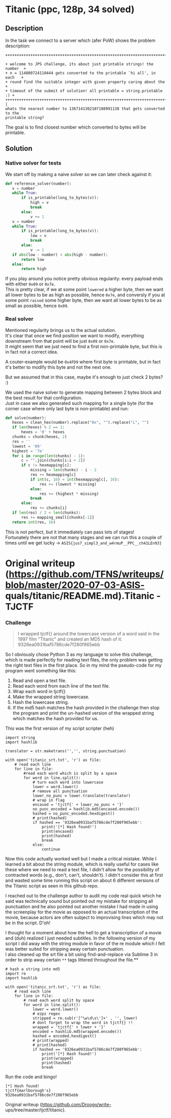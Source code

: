 # Titanic (ppc, 128p, 34 solved)

## Description

In the task we connect to a server which (afer PoW) shows the problem
description:

```  
+++++++++++++++++++++++++++++++++++++++++++++++++++++++++++++++++++++++++++

+ welcome to JPS challenge, its about just printable strings! the number  +  
+ n = 114800724110444 gets converted to the printable `hi all', in each   +  
+ round find the suitable integer with given property caring about the    +  
+ timeout of the submit of solution! all printable = string.printable  :) +  
+++++++++++++++++++++++++++++++++++++++++++++++++++++++++++++++++++++++++++  
|  
whats the nearest number to 1367141302107188991138 that gets converted to the
printable string?  
```

The goal is to find closest number which converted to bytes will be printable.

## Solution

### Native solver for tests

We start off by making a naive solver so we can later check against it:

```python  
def reference_solver(number):  
   v = number  
   while True:  
       if is_printable(long_to_bytes(v)):  
           high = v  
           break  
       else:  
           v += 1  
   v = number  
   while True:  
       if is_printable(long_to_bytes(v)):  
           low = v  
           break  
       else:  
           v -= 1  
   if abs(low - number) < abs(high - number):  
       return low  
   else:  
       return high  
```

If you play around you notice pretty obvious regularity: every payload ends
with either `0x09` or `0x7e`.  
This is pretty clear, if we at some point `lowered` a higher byte, then we
want all lower bytes to be as high as possible, hence `0x7e`, and conversly if
you at some point `raised` some higher byte, then we want all lower bytes to
be as small as possible, hence `0x09`.

### Real solver

Mentioned regularity brings us to the actual solution.  
It's clear that once we find position we want to modify, everything downstream
from that point will be just `0x09` or `0x7e`.  
It might seem that we just need to find a first non-printable byte, but this
is in fact not a correct idea.

A couter-example would be `0x4FD9` where first byte is printable, but in fact
it's better to modify this byte and not the next one.

But we assumed that in this case, maybe it's enough to just check 2 bytes? :)

We used the naive solver to generate mapping between 2 bytes block and the
best result for that configuration.  
Just in case we also generated such mapping for a single byte (for the corner
case where only last byte is non-printable) and run:

```python  
def solve(number):  
   hexes = clean_hex(number).replace("0x", "").replace("L", "")  
   if len(hexes) % 2 == 1:  
       hexes = '0' + hexes  
   chunks = chunk(hexes, 2)  
   res = ''  
   lowest = '09'  
   highest = '7e'  
   for i in range(len(chunks) - 1):  
       c = "".join(chunks[i:i + 2])  
       if c != hexmapping[c]:  
           missing = len(chunks) - i - 2  
           res += hexmapping[c]  
           if int(c, 16) < int(hexmapping[c], 16):  
               res += (lowest * missing)  
           else:  
               res += (highest * missing)  
           break  
       else:  
           res += chunks[i]  
   if len(res) / 2 < len(chunks):  
       res += mapping_small[chunks[-1]]  
   return int(res, 16)  
```

This is not perfect, but it immediately can pass lots of stages!  
Fortunately there are not that many stages and we can run this a couple of
times until we get lucky -> `ASIS{jus7_simpl3_and_w4rmuP__PPC__ch41LEn93}`

Original writeup
(https://github.com/TFNS/writeups/blob/master/2020-07-03-ASIS-
quals/titanic/README.md).Titanic - TJCTF  
===

### Challenge  
> I wrapped tjctf{} around the lowercase version of a word said in the 1997
> film "Titanic" and created an MD5 hash of it:
> 9326ea0931baf5786cde7f280f965ebb

So I obviously chose Python 3 as my language to solve this challenge, which is
made perfectly for reading text files, the only problem was getting the right
text files in the first place. So in my mind the pseudo-code for my program
went something like this:

1. Read and open a text file.  
2. Read each word from each line of the text file.  
3. Wrap each word in tjctf{}  
4. Make the wrapped string lowercase.  
5. Hash the lowercase string.  
6. If the md5 hash matches the hash provided in the challenge then stop the program and print the un-hashed version of the wrapped string which matches the hash provided for us.

This was the first version of my script scripter (heh)  
```python3  
import string  
import hashlib

translator = str.maketrans('','', string.punctuation)

with open('titanic_srt.txt', 'r') as file:  
	# read each line  
	for line in file:  
		#read each word which is split by a space  
		for word in line.split():  
			# turn each word into lowercase  
			lower = word.lower()  
			# remove all punctuation  
			lower_no_punc = lower.translate(translator)  
			# wrap in flag   
			encased = 'tjctf{' + lower_no_punc + '}'  
			no_punc_encoded = hashlib.md5(encased.encode())  
			hashed = no_punc_encoded.hexdigest()  
			# print(hashed)  
			if hashed == '9326ea0931baf5786cde7f280f965ebb':  
				print('[*] Hash found!')  
				print(encased)  
				print(hashed)  
				break  
			else:  
				continue  
```  
Now this code actually worked well but I made a critical mistake. While I
learned a bit about the string module, which is really useful for cases like
these where we need to read a text file, I didn't allow for the possibility of
contracted words (e.g., don't, can't, shouldn't). I didn't consider this at
first and wasted some time running this script on about 6 different versions
of the Titanic script as seen in this github repo.

I reached out to the challenge author to audit my code real quick which he
said was technically sound but pointed out my mistake for stripping all
punctuation and he also pointed out another mistake I had made in using the
screenplay for the movie as opposed to an actual transcription of the movie,
because actors are often subject to improvising lines which may not be in the
script. D'oh!

I thought for a moment about how the hell to get a transcription of a movie
and (duh) realized I just needed subtitles. In the following version of my
script I did away with the string module in favor of the re module which I
felt was better suited for stripping away certain punctuation.  
I also cleaned up the srt file a bit using find-and-replace via Sublime 3 in
order to strip away certain `**` tags littered throughout the file.**

```python3  
# hash a string into md5  
import re  
import hashlib

with open('titanic_srt.txt', 'r') as file:  
	# read each line  
	for line in file:  
		# read each word split by space  
		for word in line.split():  
			lower = word.lower()  
			# ezpz regex  
			stripped = re.sub(r'[^\w\d\s\']+' , '', lower)  
			# dont forget to wrap the word in tjctf{} !!  
			wrapped = 'tjctf{' + lower + '}'  
			encoded = hashlib.md5(wrapped.encode())  
			hashed = encoded.hexdigest()  
			# print(wrapped)  
			# print(hashed)  
			if hashed == '9326ea0931baf5786cde7f280f965ebb':  
				print('[*] Hash found!')  
				print(wrapped)  
				print(hashed)  
				break  
```  
Run the code and bingo!  
```  
[*] Hash found!  
tjctf{marlborough's}  
9326ea0931baf5786cde7f280f965ebb  
```

Original writeup (https://github.com/Droogy/write-
ups/tree/master/tjctf/titanic).